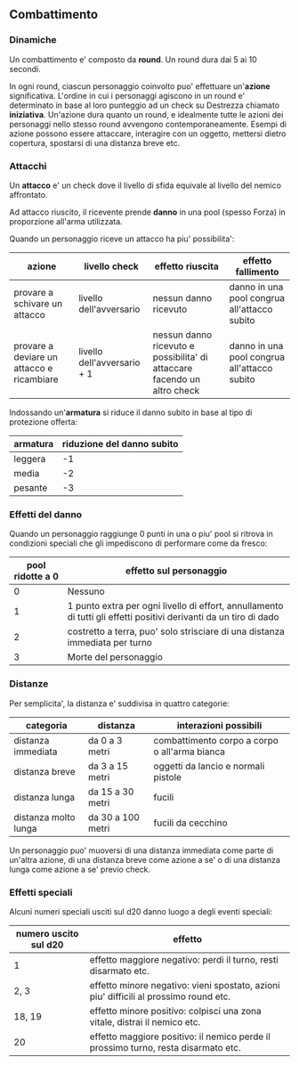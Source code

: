 ## Combattimento

### Dinamiche
Un combattimento e' composto da **round**. 
Un round dura dai 5 ai 10 secondi.

In ogni round, ciascun personaggio coinvolto puo' effettuare un'**azione** significativa. 
L'ordine in cui i personaggi agiscono in un round e' determinato in base al loro punteggio ad un check su Destrezza chiamato **iniziativa**.
Un'azione dura quanto un round, e idealmente tutte le azioni dei personaggi nello stesso round avvengono contemporaneamente.
Esempi di azione possono essere attaccare, interagire con un oggetto, mettersi dietro copertura, spostarsi di una distanza breve etc.

### Attacchi
Un **attacco** e' un check dove il livello di sfida equivale al livello del nemico affrontato.

Ad attacco riuscito, il ricevente prende **danno** in una pool (spesso Forza) in proporzione all'arma utilizzata.

Quando un personaggio riceve un attacco ha piu' possibilita':

|azione|livello check|effetto riuscita|effetto fallimento|
|---|---|---|---|
| provare a schivare un attacco| livello dell'avversario | nessun danno ricevuto | danno in una pool congrua all'attacco subito|
| provare a deviare un attacco e ricambiare| livello dell'avversario + 1| nessun danno ricevuto e possibilita' di attaccare facendo un altro check | danno in una pool congrua all'attacco subito|

Indossando un'**armatura** si riduce il danno subito in base al tipo di protezione offerta:

|armatura|riduzione del danno subito|
|---|---|
| leggera | -1 |
| media | -2 |
| pesante | -3 |

### Effetti del danno
Quando un personaggio raggiunge 0 punti in una o piu' pool si ritrova in condizioni speciali che gli impediscono di performare come da fresco:

|pool ridotte a 0|effetto sul personaggio|
|---|---|
| 0 | Nessuno |
| 1 | 1 punto extra per ogni livello di effort, annullamento di tutti gli effetti positivi derivanti da un tiro di dado |
| 2 | costretto a terra, puo' solo strisciare di una distanza immediata per turno |
| 3 | Morte del personaggio |

### Distanze
Per semplicita', la distanza e' suddivisa in quattro categorie:

|categoria|distanza|interazioni possibili|
|---|---|---|
| distanza immediata | da 0 a 3 metri | combattimento corpo a corpo o all'arma bianca |
| distanza breve | da 3 a 15 metri | oggetti da lancio e normali pistole |
| distanza lunga | da 15 a 30 metri | fucili | 
| distanza molto lunga | da 30 a 100 metri | fucili da cecchino |

Un personaggio puo' muoversi di una distanza immediata come parte di un'altra azione, di una distanza breve come azione a se' o di una distanza lunga come azione a se' previo check.



### Effetti speciali
Alcuni numeri speciali usciti sul d20 danno luogo a degli eventi speciali:

|numero uscito sul d20 | effetto |
|---|---|
| 1 | effetto maggiore negativo: perdi il turno, resti disarmato etc. |
| 2, 3 | effetto minore negativo: vieni spostato, azioni piu' difficili al prossimo round etc. |
| 18, 19 | effetto minore positivo: colpisci una zona vitale, distrai il nemico etc. |
| 20 | effetto maggiore positivo: il nemico perde il prossimo turno, resta disarmato etc. |

